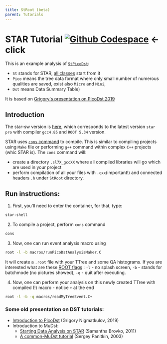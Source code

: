 ```yaml
---
title: StRoot (beta)
parent: Tutorials
---
```


# STAR Tutorial [![Github Codespace](https://img.shields.io/badge/open-GH_Codespaces-blue?logo=github)](https://codespaces.new/aprozo/star-tutorial?quickstart=1) <- click


This is an example analysis of [`StPicoDst`](https://www.star.bnl.gov/webdata/dox/html/classStPicoDstMaker.html):
- `St` stands for STAR, [all classes](https://www.star.bnl.gov/webdata/dox/html/annotated.html) start from it 
- `Pico` means the tree data format where only small number of numerous qualities are saved, exist also `Micro` and `Mini`,
- `Dst` means Data Summary Table)


It is based on [Grigory's presentation on PicoDst 2019](https://drupal.star.bnl.gov/STAR/system/files/Nigmatkulov_intro2pico_Krakow2019.pdf)

## Introduction

The star-sw version is [here](https://github.com/star-bnl/star-sw), which corresponds to the latest version `star pro` with compiler `gcc4.85` and `ROOT 5.34` version.

STAR uses [`cons` command](https://www.gnu.org/software/cons/stable/cons.html) to compile. This is similar to compiling projects using `Make` file or performing `g++` command within complex `C++` projects (whic STAR is).
The `cons` command will:
- create a directory `.sl7X_gccXX` where all compiled libraries will go which are used in your project
- perform compilation of all your files with `.cxx`(important!) and connected headers `.h` under `StRoot` directory.

 
## Run instructions:
1. First, you'll need to enter the container, for that, type:
```bash
star-shell
```
2. To compile a project, perform `cons` command
```bash
cons
```
3. Now, one can run event analysis macro using
```bash
root -l -b macros/runPicoDstAnalysisMaker.C
```
It will create a `.root` file with your TTree and some QA histograms. If you are interested what are these [ROOT flags](https://root.cern.ch/root/html534/guides/users-guide/ROOTUsersGuide.html#start-and-quit-a-root-session) : `-l` - no splash screen, `-b` - stands for batchmode (no pictures showed), `-q` - quit after executing.

4. Now, one can perform your analysis on this newly created TTree with compiled (!) macro - notice `+` at the end
```bash
root -l -b -q macros/readMyTreeEvent.C+
```



### Some old presentation on DST tutorials:

- [Introduction to PicoDst](https://drupal.star.bnl.gov/STAR/system/files/Nigmatkulov_intro2pico_Krakow2019.pdf) (Grigory Nigmatkulov, 2019)
- Introduction to MuDst:
  - [Starting Data Analysis on STAR](http://nuclear.ucdavis.edu/~brovko/GettingStarted.pdf) (Samantha Brovko, 2011)
  - [A common-MuDst tutorial](https://www.star.bnl.gov/public/comp/meet/RM200311/MuDstTutorial.pdf) (Sergey Panitkin, 2003)
